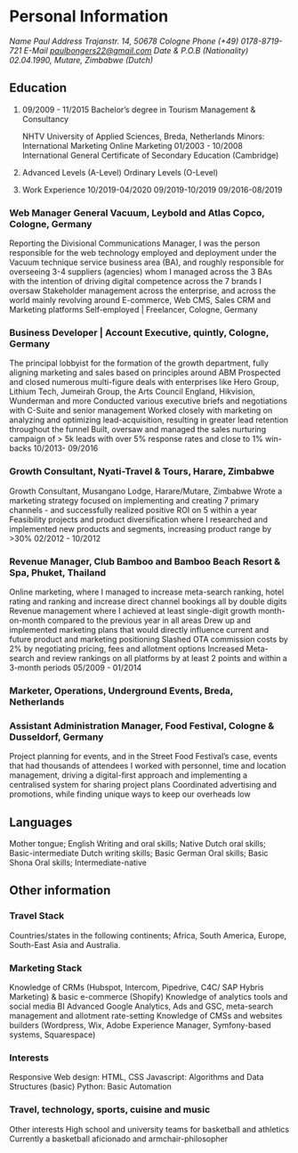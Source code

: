 ﻿# Personal Information
	          
*Name
	Paul 
	Address
	Trajanstr. 14, 50678 Cologne
	Phone
	(+49) 0178-8719-721
	E-Mail
	paulbongers22@gmail.com
	Date & P.O.B (Nationality)
	02.04.1990, Mutare, Zimbabwe (Dutch)*

## Education


1. 09/2009 - 11/2015
	Bachelor’s degree in Tourism Management & Consultancy
	

	NHTV University of Applied Sciences, Breda, Netherlands
    Minors: 
    International Marketing
    Online Marketing
	01/2003 - 10/2008
	International General Certificate of Secondary Education (Cambridge)
	

2. Advanced Levels (A-Level)
    Ordinary Levels (O-Level)
	
3. Work Experience
	10/2019-04/2020
    09/2019-10/2019
    09/2016-08/2019


### Web Manager General Vacuum, Leybold and Atlas Copco, Cologne, Germany
Reporting the Divisional Communications Manager, I was the person responsible for the web technology employed and deployment under the Vacuum technique service business area (BA), and roughly responsible for overseeing 3-4 suppliers (agencies) whom I managed across the 3 BAs with the intention of driving digital competence across the 7 brands I oversaw 
Stakeholder management across the enterprise, and across the world mainly revolving around E-commerce, Web CMS, Sales CRM and Marketing platforms
Self-employed | Freelancer, Cologne, Germany

### Business Developer | Account Executive, quintly, Cologne, Germany
The principal lobbyist for the formation of the growth department, fully aligning marketing and sales based on principles around ABM
Prospected and closed numerous multi-figure deals with enterprises like Hero Group, Lithium Tech, Jumeirah Group, the Arts Council England, Hikvision, Wunderman and more
Conducted various executive briefs and negotiations with C-Suite and senior management
Worked closely with marketing on analyzing and optimizing lead-acquisition, resulting in greater lead retention throughout the funnel 
Built, oversaw and managed the sales nurturing campaign of > 5k leads with over 5% response rates and close to 1% win-backs
	10/2013- 09/2016


### Growth Consultant, Nyati-Travel & Tours, Harare, Zimbabwe
Growth Consultant, Musangano Lodge, Harare/Mutare, Zimbabwe
Wrote a marketing strategy focused on implementing and creating 7 primary channels - and successfully realized positive ROI on 5 within a year
Feasibility projects and product diversification where I researched and implemented new products and segments, increasing product range by >30%
02/2012 - 10/2012

### Revenue Manager, Club Bamboo and Bamboo Beach Resort & Spa, Phuket, Thailand
	

Online marketing, where I managed to increase meta-search ranking, hotel rating and ranking and increase direct channel bookings all by double digits
Revenue management where I achieved at least single-digit growth month-on-month compared to the previous year in all areas
Drew up and implemented marketing plans that would directly influence current and future product and marketing positioning 
Slashed OTA commission costs by 2% by negotiating pricing, fees and allotment options
Increased Meta-search and review rankings on all platforms by at least 2 points and within a 3-month periods
05/2009 - 01/2014

### Marketer, Operations, Underground Events, Breda, Netherlands
### Assistant Administration Manager, Food Festival, Cologne & Dusseldorf, Germany
	
Project planning for events, and in the Street Food Festival’s case, events that had thousands of attendees
I worked with personnel, time and location management, driving a digital-first approach and implementing a centralised system for sharing project plans
Coordinated advertising and promotions, while finding unique ways to keep our overheads low

## Languages
	  
Mother tongue; English
Writing and oral skills; Native
Dutch oral skills; Basic-intermediate
Dutch writing skills; Basic
German Oral skills; Basic 
Shona Oral skills; Intermediate-native

## Other information

### Travel Stack
Countries/states in the following continents; Africa, South America, Europe, South-East Asia and Australia. 

### Marketing Stack
Knowledge of CRMs (Hubspot, Intercom, Pipedrive, C4C/ SAP Hybris Marketing) & basic e-commerce (Shopify)
Knowledge of analytics tools and social media BI
Advanced Google Analytics, Ads and GSC, meta-search management and allotment rate-setting
Knowledge of CMSs and websites builders (Wordpress, Wix, Adobe Experience Manager, Symfony-based systems, Squarespace)

### Interests
Responsive Web design: HTML, CSS
Javascript: Algorithms and Data Structures (basic)
Python: Basic Automation

### Travel, technology, sports, cuisine and music
Other interests
High school and university teams for basketball and athletics Currently a basketball aficionado and armchair-philosopher